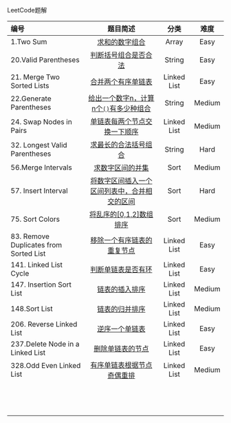 LeetCode题解

| 编号                                     |                   题目简述                   |     分类      |   难度   |
| :------------------------------------- | :--------------------------------------: | :---------: | :----: |
| 1.Two Sum                              | [求和的数字组合](https://github.com/paomiange/LeetCode/tree/master/Array/1.Two%20Sum) |    Array    |  Easy  |
| 20.Valid Parentheses                   | [判断括号组合是否合法](https://github.com/paomiange/LeetCode/tree/master/String/20.Valid%20Parentheses) |   String    |  Easy  |
| 21. Merge Two Sorted Lists             | [合并两个有序单链表](https://github.com/paomiange/LeetCode/tree/master/Linked%20List/21.Merge%20Two%20Sorted%20Lists) | Linked List |  Easy  |
| 22.Generate Parentheses                | [ 给出一个数字n，计算n个`()`有多少种组合](https://github.com/paomiange/LeetCode/tree/master/String/22.Generate%20Parentheses) |   String    | Medium |
| 24. Swap Nodes in Pairs                | [单链表每两个节点交换一下顺序](https://github.com/paomiange/LeetCode/tree/master/Linked%20List/24.Swap%20Nodes%20in%20Pairs) | Linked List | Medium |
| 32. Longest Valid Parentheses          | [求最长的合法括号组合](https://github.com/paomiange/LeetCode/tree/master/String/32.Longest%20Valid%20Parentheses) |   String    |  Hard  |
| 56.Merge Intervals                     | [求数字区间的并集](https://github.com/paomiange/LeetCode/tree/master/Sort/56.Merge%20Intervals) |    Sort     | Medium |
| 57. Insert Interval                    | [将数字区间插入一个区间列表中，合并相交的区间](https://github.com/paomiange/LeetCode/tree/master/Sort/57.Insert%20Interval) |    Sort     |  Hard  |
| 75. Sort Colors                        | [ 将乱序的[0,1,2]数组排序](https://github.com/paomiange/LeetCode/tree/master/Sort/75.Sort%20Colors) |    Sort     | Medium |
| 83. Remove Duplicates from Sorted List | [移除一个有序链表的重复节点](https://github.com/paomiange/LeetCode/tree/master/Linked%20List/83.Remove%20Duplicates%20from%20Sorted%20List) | Linked List |  Easy  |
| 141. Linked List Cycle                 | [判断单链表是否有环](https://github.com/paomiange/LeetCode/tree/master/Linked%20List/141.Linked%20List%20Cycle) | Linked List |  Easy  |
| 147. Insertion Sort List               | [链表的插入排序](https://github.com/paomiange/LeetCode/tree/master/Linked%20List/147.Insertion%20Sort%20List) | Linked List | Medium |
| 148.Sort List                          | [链表的归并排序](https://github.com/paomiange/LeetCode/tree/master/Linked%20List/148.Sort%20List) | Linked List | Medium |
| 206. Reverse Linked List               | [逆序一个单链表](https://github.com/paomiange/LeetCode/tree/master/Linked%20List/206.Reverse%20Linked%20List) | Linked List |  Easy  |
| 237.Delete Node in a Linked List       | [删除单链表的节点](https://github.com/paomiange/LeetCode/tree/master/Linked%20List/237.Delete%20Node%20in%20a%20Linked%20List) | Linked List |  Easy  |
| 328.Odd Even Linked List               | [有序单链表根据节点奇偶重排](https://github.com/paomiange/LeetCode/tree/master/Linked%20List/328.Odd%20Even%20Linked%20List) | Linked List | Medium |
|                                        |                                          |             |        |
|                                        |                                          |             |        |
|                                        |                                          |             |        |
|                                        |                                          |             |        |
|                                        |                                          |             |        |
|                                        |                                          |             |        |
|                                        |                                          |             |        |
|                                        |                                          |             |        |
|                                        |                                          |             |        |
|                                        |                                          |             |        |
|                                        |                                          |             |        |
|                                        |                                          |             |        |
|                                        |                                          |             |        |
